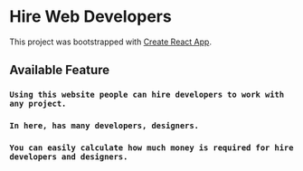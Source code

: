 # Hire Web Developers

This project was bootstrapped with [Create React App](https://keen-turing-c86f49.netlify.app/).

## Available Feature

### `Using this website people can hire developers to work with any project.`
### `In here, has many developers, designers.`
### `You can easily calculate how much money is required for hire developers and designers.`
